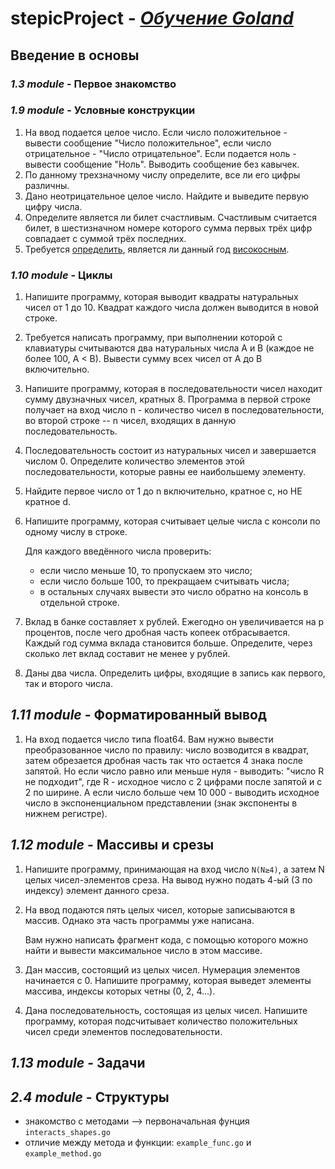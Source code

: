 # stepicProject - [ *Oбучение Goland* ](https://stepik.org/course/54403/syllabus)

## Введение в основы

### *1.3 module* - **Первое знакомство**

### *1.9 module* - **Условные конструкции**

1. На ввод подается целое число. Если число положительное - вывести сообщение "Число положительное", если число отрицательное - "Число отрицательное". Если подается ноль - вывести сообщение "Ноль". Выводить сообщение без кавычек.
2. По данному трехзначному числу определите, все ли его цифры различны.
3. Дано неотрицательное целое число. Найдите и выведите первую цифру числа.
4. Определите является ли билет счастливым. Счастливым считается билет, в шестизначном номере которого сумма первых трёх цифр совпадает с суммой трёх последних.
5. Требуется [определить](https://learn.microsoft.com/ru-ru/office/troubleshoot/excel/determine-a-leap-year#how-to-determine-whether-a-year-is-a-leap-year), является ли данный год [високосным](https://ru.wikipedia.org/wiki/Високосный_год).

### *1.10 module* - **Циклы**

1. Напишите программу, которая выводит квадраты натуральных чисел от 1 до 10. Квадрат каждого числа должен выводится в новой строке.
2. Требуется написать программу, при выполнении которой с клавиатуры считываются два натуральных числа A и B (каждое не более 100, A < B). Вывести сумму всех чисел от A до B  включительно.
3. Напишите программу, которая в последовательности чисел находит сумму двузначных чисел, кратных 8. Программа в первой строке получает на вход число n - количество чисел в последовательности, во второй строке -- n чисел, входящих в данную последовательность.
4. Последовательность состоит из натуральных чисел и завершается числом 0. Определите количество элементов этой последовательности, которые равны ее наибольшему элементу.
5. Найдите первое число от 1 до n включительно, кратное c, но НЕ кратное d.
6. Напишите программу, которая считывает целые числа с консоли по одному числу в строке.

    Для каждого введённого числа проверить:
    - если число меньше 10, то пропускаем это число;
    - если число больше 100, то прекращаем считывать числа;
    - в остальных случаях вывести это число обратно на консоль в отдельной строке.
7. Вклад в банке составляет x рублей. Ежегодно он увеличивается на p процентов, после чего дробная часть копеек отбрасывается. Каждый год сумма вклада становится больше. Определите, через сколько лет вклад составит не менее y рублей.
8. Даны два числа. Определить цифры, входящие в запись как первого, так и второго числа.

## *1.11 module* -  **Форматированный вывод**

1. На вход подается число типа float64. Вам нужно вывести преобразованное число по правилу: число возводится в квадрат, затем обрезается дробная часть так что остается 4 знака после запятой. Но если число равно или меньше нуля - выводить:
"число R не подходит", где R - исходное число с 2 цифрами после запятой и с 2 по ширине. А если число больше чем 10 000 - выводить исходное число в экспоненциальном представлении (знак экспоненты в нижнем регистре).

## *1.12 module* - **Массивы и срезы**

1. Напишите программу, принимающая на вход число `N(N≥4)`, а затем N целых чисел-элементов среза. На вывод нужно подать 4-ый (3 по индексу) элемент данного среза.
2. На ввод подаются пять целых чисел, которые записываются в массив. Однако эта часть программы уже написана.

    Вам нужно написать фрагмент кода, с помощью которого можно найти и вывести максимальное число в этом массиве.

3. Дан массив, состоящий из целых чисел. Нумерация элементов начинается с 0. Напишите программу, которая выведет элементы массива, индексы которых четны (0, 2, 4...).
4. Дана последовательность, состоящая из целых чисел. Напишите программу, которая подсчитывает количество положительных чисел среди элементов последовательности.

## *1.13 module* - **Задачи**

## *2.4 module* - **Структуры**

- знакомство с методами --> первоначальная фунция `interacts_shapes.go`
- отличие между метода и функции: `example_func.go` и `example_method.go`
